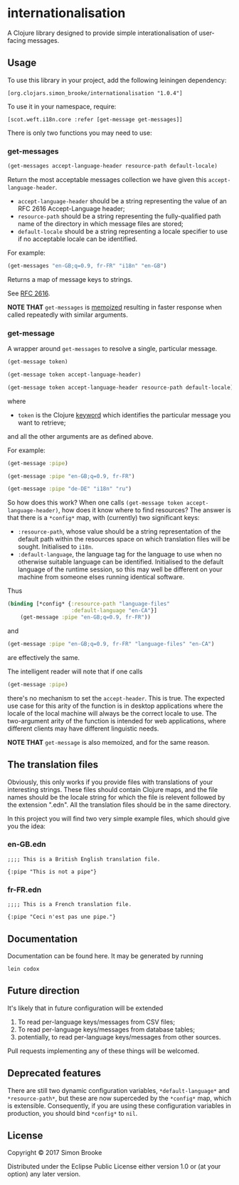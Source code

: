 # internationalisation

A Clojure library designed to provide simple interationalisation of user-facing messages.

## Usage

To use this library in your project, add the following leiningen dependency:

    [org.clojars.simon_brooke/internationalisation "1.0.4"]

To use it in your namespace, require:

    [scot.weft.i18n.core :refer [get-message get-messages]]

There is only two functions you may need to use:

### get-messages

```clojure
(get-messages accept-language-header resource-path default-locale)
```
Return the most acceptable messages collection we have given this `accept-language-header`.

* `accept-language-header` should be a string representing the value of an RFC 2616 Accept-Language header;
* `resource-path` should be a string representing the fully-qualified path name of the directory in which message files are stored;
* `default-locale` should be a string representing a locale specifier to use if no acceptable locale can be identified.

For example:
```clojure
(get-messages "en-GB;q=0.9, fr-FR" "i18n" "en-GB")
```

Returns a map of message keys to strings.

See [RFC 2616](https://www.ietf.org/rfc/rfc2616.txt).

**NOTE THAT** `get-messages` is [memoized](https://clojuredocs.org/clojure.core/memoize) resulting in faster response when called repeatedly with similar arguments.

### get-message

A wrapper around `get-messages` to resolve a single, particular message. 
```clojure
(get-message token)

(get-message token accept-language-header)

(get-message token accept-language-header resource-path default-locale)
```

where

* `token` is the Clojure [keyword](https://clojuredocs.org/clojure.core/keyword) which identifies the particular message you want to retrieve;

and all the other arguments are as defined above.

For example:
```clojure
(get-message :pipe)

(get-message :pipe "en-GB;q=0.9, fr-FR")

(get-message :pipe "de-DE" "i18n" "ru")
```

So how does this work? When one calls 
`(get-message token accept-language-header)`, how does it know where to find resources? The answer is that there is a `*config*` map, with (currently) two significant keys:

* `:resource-path`, whose value should be a string representation of the default 
   path within the resources space on which translation files will be sought. Initialised to `i18n`.
* `:default-language`, the language tag for the language to use when no
   otherwise suitable language can be identified. Initialised to the default
   language of the runtime session, so this may well be different on your 
   machine from someone elses running identical software.

Thus
```clojure
(binding [*config* {:resource-path "language-files"
                    :default-language "en-CA"}]
    (get-message :pipe "en-GB;q=0.9, fr-FR"))
```
and
```clojure
(get-message :pipe "en-GB;q=0.9, fr-FR" "language-files" "en-CA")
```
are effectively the same.

The intelligent reader will note that if one calls
```clojure
(get-message :pipe)
```
there's no mechanism to set the `accept-header`. This is true. The expected use case for this arity of the function is in desktop applications where the locale of the local machine will always be the correct locale to use. The two-argument arity of the function is intended for web applications, where different clients may have different linguistic needs.

**NOTE THAT** `get-message` is also memoized, and for the same reason.

## The translation files

Obviously, this only works if you provide files with translations of your interesting strings. These files should contain Clojure maps, and the file names should be the locale string for which the file is relevent followed by the extension ".edn". All the translation files should be in the same directory.

In this project you will find two very simple example files, which should give you the idea:

### en-GB.edn

```
;;;; This is a British English translation file.

{:pipe "This is not a pipe"}
```

### fr-FR.edn

```
;;;; This is a French translation file.

{:pipe "Ceci n'est pas une pipe."}
```

## Documentation

Documentation can be found here. It may be generated by running

    lein codox

## Future direction

It's likely that in future configuration will be extended

1. To read per-language keys/messages from CSV files;
2. To read per-language keys/messages from database tables;
3. potentially, to read per-language keys/messages from other sources.

Pull requests implementing any of these things will be welcomed.

## Deprecated features

There are still two dynamic configuration variables, `*default-language*` 
and `*resource-path*`, but these are now superceded by the `*config*` map,
which is extensible. Consequently, if you are using these configuration 
variables in production, you should bind `*config*` to `nil`.

## License

Copyright © 2017 Simon Brooke

Distributed under the Eclipse Public License either version 1.0 or (at
your option) any later version.
